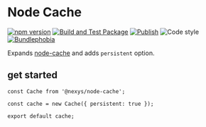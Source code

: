 # Node Cache

[![npm version](https://img.shields.io/npm/v/@nexys/node-cache.svg)](https://www.npmjs.com/package/@nexys/node-cache)
[![Build and Test Package](https://github.com/nexys-system/node-cache-persistent/actions/workflows/yarn.yml/badge.svg)](https://github.com/nexys-system/node-cache-persistent/actions/workflows/yarn.yml)
[![Publish](https://github.com/nexys-system/node-cache-persistent/actions/workflows/publish.yml/badge.svg)](https://github.com/nexys-system/node-cache-persistent/actions/workflows/publish.yml)
![Code style](https://img.shields.io/badge/code_style-prettier-ff69b4.svg)
[![Bundlephobia](https://badgen.net/bundlephobia/min/@nexys/node-cache)](https://bundlephobia.com/result?p=@nexys/node-cache)

Expands [node-cache](https://www.npmjs.com/package/node-cache) and adds `persistent` option.

## get started

```
const Cache from '@nexys/node-cache';

const cache = new Cache({ persistent: true });

export default cache;
```

